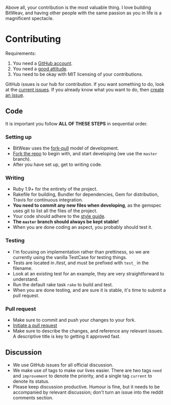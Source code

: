 Above all, your contribution is the most valuable thing. I love building BitWeav, and having other people with the same passion as you in life is a magnificent spectacle. 

# Contributing
Requirements:
 1. You need a [GitHub account](https://github.com/).
 2. You need a [good attitude](https://github.com/styleguide/words).
 3. You need to be okay with MIT licensing of your contributions.

GitHub issues is our hub for contribution. If you want something to do, look at the [current issues](https://github.com/bitweav/bitweavd/issues?labels=current&page=1&state=open). If you already know what you want to do, then [create an issue](https://github.com/bitweav/bitweavd/issues/new).

## Code
It is important you follow **ALL OF THESE STEPS** in sequential order.

### Setting up
 - BitWeav uses the [fork-pull](https://help.github.com/articles/using-pull-requests#fork--pull) model of development.
 - [Fork the repo](https://help.github.com/articles/fork-a-repo) to begin with, and start developing (we use the `master` branch).
 - After you have set up, get to writing code.

### Writing
 - Ruby 1.9+ for the entirety of the project. 
 - Rakefile for building, Bundler for dependencies, Gem for distribution, Travis for continuous integration. 
 - **You need to commit any new files when developing**, as the gemspec uses git to list all the files of the project.
 - Your code should adhere to the [style guide](https://github.com/styleguide/ruby). 
 - **The `master` branch should always be kept stable!**
 - When you are done coding an aspect, you probably should test it.

### Testing
 - I'm focusing on implementation rather than prettiness, so we are currently using the vanilla TestCase for testing things.
 - Tests are located in */test*, and must be prefixed with `test_` in the filename. 
 - Look at an existing test for an example, they are very straightforward to understand.
 - Run the default rake task `rake` to build and test.
 - When you are done testing, and are sure it is stable, it's time to submit a pull request.
 
### Pull request
 - Make sure to commit and push your changes to your fork.
 - [Initiate a pull request](https://help.github.com/articles/using-pull-requests#initiating-the-pull-request)
 - Make sure to describe the changes, and reference any relevant issues. A descriptive title is key to getting it approved fast.

## Discussion
 - We use GitHub issues for all official discussion.
 - We make use of tags to make our lives easier. There are two tags `need` and `improvement` to denote the priority, and a single tag `current` to denote its status.
 - Please keep discussion productive. Humour is fine, but it needs to be accompanied by relevant discussion; don't turn an issue into the reddit comments section.
